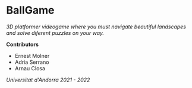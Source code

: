 # BallGame
*3D platformer videogame where you must navigate beautiful landscapes and solve diferent puzzles on your way.*

**Contributors**
- Ernest Molner
- Adria Serrano
- Arnau Closa

*Universitat d'Andorra 2021 - 2022*
